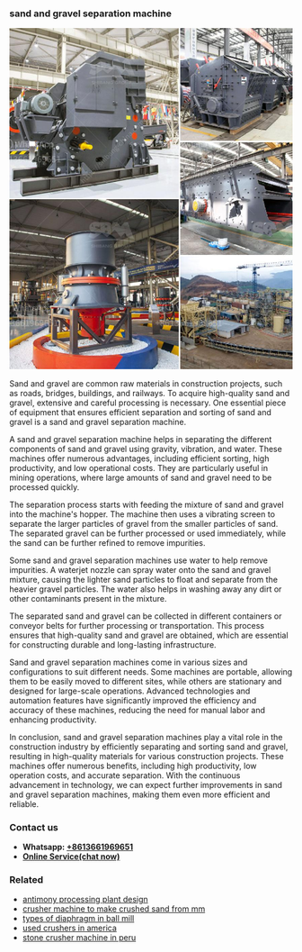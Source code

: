 <h3>sand and gravel separation machine</h3><img src='1706767155.jpg' alt=''><p>Sand and gravel are common raw materials in construction projects, such as roads, bridges, buildings, and railways. To acquire high-quality sand and gravel, extensive and careful processing is necessary. One essential piece of equipment that ensures efficient separation and sorting of sand and gravel is a sand and gravel separation machine.</p><p>A sand and gravel separation machine helps in separating the different components of sand and gravel using gravity, vibration, and water. These machines offer numerous advantages, including efficient sorting, high productivity, and low operational costs. They are particularly useful in mining operations, where large amounts of sand and gravel need to be processed quickly.</p><p>The separation process starts with feeding the mixture of sand and gravel into the machine's hopper. The machine then uses a vibrating screen to separate the larger particles of gravel from the smaller particles of sand. The separated gravel can be further processed or used immediately, while the sand can be further refined to remove impurities.</p><p>Some sand and gravel separation machines use water to help remove impurities. A waterjet nozzle can spray water onto the sand and gravel mixture, causing the lighter sand particles to float and separate from the heavier gravel particles. The water also helps in washing away any dirt or other contaminants present in the mixture.</p><p>The separated sand and gravel can be collected in different containers or conveyor belts for further processing or transportation. This process ensures that high-quality sand and gravel are obtained, which are essential for constructing durable and long-lasting infrastructure.</p><p>Sand and gravel separation machines come in various sizes and configurations to suit different needs. Some machines are portable, allowing them to be easily moved to different sites, while others are stationary and designed for large-scale operations. Advanced technologies and automation features have significantly improved the efficiency and accuracy of these machines, reducing the need for manual labor and enhancing productivity.</p><p>In conclusion, sand and gravel separation machines play a vital role in the construction industry by efficiently separating and sorting sand and gravel, resulting in high-quality materials for various construction projects. These machines offer numerous benefits, including high productivity, low operation costs, and accurate separation. With the continuous advancement in technology, we can expect further improvements in sand and gravel separation machines, making them even more efficient and reliable.</p><h3>Contact us</h3><ul><li><strong>Whatsapp:&nbsp;<a href="https://wa.me/8613661969651">+8613661969651</a></strong></li><li><a href="https://swt.shibang-china.com/?git&amp;zhl&amp;sand and gravel separation machine"><strong>Online Service(chat now)</strong></a></li></ul><h3>Related</h3><ul><li><a href='antimony processing plant design.md'>antimony processing plant design</a></li><li><a href='crusher machine to make crushed sand from mm.md'>crusher machine to make crushed sand from mm</a></li><li><a href='types of diaphragm in ball mill.md'>types of diaphragm in ball mill</a></li><li><a href='used crushers in america.md'>used crushers in america</a></li><li><a href='stone crusher machine in peru.md'>stone crusher machine in peru</a></li></ul>